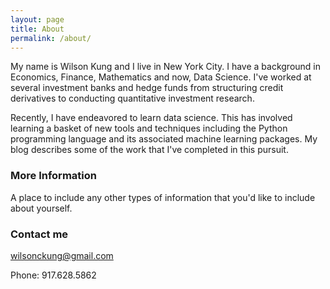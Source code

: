 ```yaml
---
layout: page
title: About
permalink: /about/
---
```


My name is Wilson Kung and I live in New York City.  I have a background in Economics, Finance, Mathematics and now, Data Science.  I've worked at several investment banks and hedge funds from structuring credit derivatives to conducting quantitative investment research.  

Recently, I have endeavored to learn data science.  This has involved learning a basket of new tools and techniques including the Python programming language and its associated machine learning packages.  My blog describes some of the work that I've completed in this pursuit.  

### More Information

A place to include any other types of information that you'd like to include about yourself.

### Contact me

[wilsonckung@gmail.com](mailto:wilsonckung@gmail.com)

Phone: 917.628.5862
